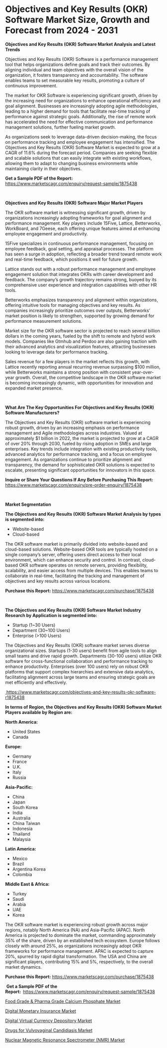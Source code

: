 <p><h1>Objectives and Key Results (OKR) Software Market Size, Growth and Forecast from 2024 - 2031</h1></p><p><strong>Objectives and Key Results (OKR) Software Market Analysis and Latest Trends</strong></p>
<p><p>Objectives and Key Results (OKR) Software is a performance management tool that helps organizations define goals and track their outcomes. By aligning individual and team objectives with the overall vision of the organization, it fosters transparency and accountability. The software enables teams to set measurable key results, promoting a culture of continuous improvement.</p><p>The market for OKR Software is experiencing significant growth, driven by the increasing need for organizations to enhance operational efficiency and goal alignment. Businesses are increasingly adopting agile methodologies, leading to a higher demand for tools that facilitate real-time tracking of performance against strategic goals. Additionally, the rise of remote work has accelerated the need for effective communication and performance management solutions, further fueling market growth.</p><p>As organizations seek to leverage data-driven decision-making, the focus on performance tracking and employee engagement has intensified. The Objectives and Key Results (OKR) Software Market is expected to grow at a CAGR of 11.6% during the forecast period. Companies are seeking flexible and scalable solutions that can easily integrate with existing workflows, allowing them to adapt to changing business environments while maintaining clarity in their objectives.</p></p>
<p><strong>Get a Sample PDF of the Report:&nbsp;</strong> <a href="https://www.marketscagr.com/enquiry/request-sample/1875438?utm_campaign=1801&utm_medium=2&utm_source=Github&utm_content=ia&utm_term=23102024&utm_id=objectives-and-key-results-okr-software">https://www.marketscagr.com/enquiry/request-sample/1875438</a></p>
<p>&nbsp;</p>
<p><strong>Objectives and Key Results (OKR) Software Major Market Players</strong></p>
<p><p>The OKR software market is witnessing significant growth, driven by organizations increasingly adopting frameworks for goal alignment and performance management. Key players include 15Five, Lattice, Betterworks, WorkBoard, and 7Geese, each offering unique features aimed at enhancing employee engagement and productivity.</p><p>15Five specializes in continuous performance management, focusing on employee feedback, goal setting, and appraisal processes. The platform has seen a surge in adoption, reflecting a broader trend toward remote work and real-time feedback, which positions it well for future growth.</p><p>Lattice stands out with a robust performance management and employee engagement solution that integrates OKRs with career development and feedback. The company’s growth trajectory remains strong, buoyed by its comprehensive user experience and integration capabilities with other HR tools.</p><p>Betterworks emphasizes transparency and alignment within organizations, offering intuitive tools for managing objectives and key results. As companies increasingly prioritize outcomes over outputs, Betterworks’ market position is likely to strengthen, supported by growing demand for performance measurement solutions.</p><p>Market size for the OKR software sector is projected to reach several billion dollars in the coming years, fueled by the shift to remote and hybrid work models. Companies like Gtmhub and Perdoo are also gaining traction with their advanced analytics and visualization features, attracting businesses looking to leverage data for performance tracking.</p><p>Sales revenue for a few players in the market reflects this growth, with Lattice recently reporting annual recurring revenue surpassing $100 million, while Betterworks maintains a strong position with consistent year-over-year growth. Overall, the competitive landscape in the OKR software market is becoming increasingly dynamic, with opportunities for innovation and expanded market presence.</p></p>
<p>&nbsp;</p>
<p><strong>What Are The Key Opportunities For Objectives and Key Results (OKR) Software Manufacturers?</strong></p>
<p><p>The Objectives and Key Results (OKR) software market is experiencing robust growth, driven by an increasing emphasis on performance management and Agile methodologies across industries. Valued at approximately $1 billion in 2022, the market is projected to grow at a CAGR of over 20% through 2030, fueled by rising adoption in SMEs and large enterprises. Key trends include integration with existing productivity tools, advanced analytics for performance tracking, and a focus on employee engagement. As organizations continue to prioritize alignment and transparency, the demand for sophisticated OKR solutions is expected to escalate, presenting significant opportunities for innovators in this space.</p></p>
<p><strong>Inquire or Share Your Questions If Any Before Purchasing This Report:</strong> <a href="https://www.marketscagr.com/enquiry/pre-order-enquiry/1875438?utm_campaign=1801&utm_medium=2&utm_source=Github&utm_content=ia&utm_term=23102024&utm_id=objectives-and-key-results-okr-software">https://www.marketscagr.com/enquiry/pre-order-enquiry/1875438</a></p>
<p>&nbsp;</p>
<p><strong>Market Segmentation</strong></p>
<p><strong>The Objectives and Key Results (OKR) Software Market Analysis by types is segmented into:</strong></p>
<p><ul><li>Website-based</li><li>Cloud-based</li></ul></p>
<p><p>The OKR software market is primarily divided into website-based and cloud-based solutions. Website-based OKR tools are typically hosted on a single company’s server, offering users direct access to their local environment, which can enhance security and control. In contrast, cloud-based OKR software operates on remote servers, providing flexibility, scalability, and easier access from multiple devices. This enables teams to collaborate in real-time, facilitating the tracking and management of objectives and key results across various locations.</p></p>
<p><strong>Purchase this Report:&nbsp;</strong><a href="https://www.marketscagr.com/purchase/1875438?utm_campaign=1801&utm_medium=2&utm_source=Github&utm_content=ia&utm_term=23102024&utm_id=objectives-and-key-results-okr-software">https://www.marketscagr.com/purchase/1875438</a></p>
<p>&nbsp;</p>
<p><strong>The Objectives and Key Results (OKR) Software Market Industry Research by Application is segmented into:</strong></p>
<p><ul><li>Startup (1~30 Users)</li><li>Department (30~100 Users)</li><li>Enterprise (>100 Users)</li></ul></p>
<p><p>The Objectives and Key Results (OKR) software market serves diverse organizational sizes. Startups (1-30 users) benefit from agile tools to align small teams and drive rapid growth. Departments (30-100 users) utilize OKR software for cross-functional collaboration and performance tracking to enhance productivity. Enterprises (over 100 users) rely on robust OKR platforms that support complex hierarchies and extensive data analytics, facilitating alignment across large teams and ensuring strategic goals are met efficiently and effectively.</p></p>
<p><a href="https://www.marketscagr.com/objectives-and-key-results-okr-software-r1875438?utm_campaign=1801&utm_medium=2&utm_source=Github&utm_content=ia&utm_term=23102024&utm_id=objectives-and-key-results-okr-software">&nbsp;https://www.marketscagr.com/objectives-and-key-results-okr-software-r1875438</a></p>
<p><strong>In terms of Region, the Objectives and Key Results (OKR) Software Market Players available by Region are:</strong></p>
<p>
    <p> <strong> North America: </strong>
        <ul>
            <li>United States</li>
            <li>Canada</li>
        </ul>
        </p> 
    <p> <strong> Europe: </strong>
        <ul>
            <li>Germany</li>
            <li>France</li>
            <li>U.K.</li>
            <li>Italy</li>
            <li>Russia</li>
        </ul>
        </p> 
    <p> <strong> Asia-Pacific: </strong>
        <ul>
            <li>China</li>
            <li>Japan</li>
            <li>South Korea</li>
            <li>India</li>
            <li>Australia</li>
            <li>China Taiwan</li>
            <li>Indonesia</li>
            <li>Thailand</li>
            <li>Malaysia</li>
        </ul>
        </p> 
    <p> <strong> Latin America: </strong>
        <ul>
            <li>Mexico</li>
            <li>Brazil</li>
            <li>Argentina Korea</li>
            <li>Colombia</li>
        </ul>
        </p> 
    <p> <strong> Middle East & Africa: </strong>
        <ul>
            <li>Turkey</li>
            <li>Saudi</li>
            <li>Arabia</li>
            <li>UAE</li>
            <li>Korea</li>
        </ul>
    </p>
    </p>
<p><p>The OKR software market is experiencing robust growth across major regions, notably North America (NA) and Asia-Pacific (APAC). North America is projected to dominate the market, commanding approximately 35% of the share, driven by an established tech ecosystem. Europe follows closely with around 25%, as organizations increasingly adopt OKR frameworks for performance management. APAC is expected to capture 20%, spurred by rapid digital transformation. The USA and China are significant players, contributing 15% and 5%, respectively, to the overall market dynamics.</p></p>
<p><strong>Purchase this Report: </strong><a href="https://www.marketscagr.com/purchase/1875438?utm_campaign=1801&utm_medium=2&utm_source=Github&utm_content=ia&utm_term=23102024&utm_id=objectives-and-key-results-okr-software">https://www.marketscagr.com/purchase/1875438</a></p>
<p>&nbsp;<strong>Get a Sample PDF of the Report:&nbsp;&nbsp;</strong><a href="https://www.marketscagr.com/enquiry/request-sample/1875438?utm_campaign=1801&utm_medium=2&utm_source=Github&utm_content=ia&utm_term=23102024&utm_id=objectives-and-key-results-okr-software">https://www.marketscagr.com/enquiry/request-sample/1875438</a></p>
<p><strong></strong></p>
<p><p><a href="https://www.linkedin.com/pulse/market-insights-global-food-grade-pharma-calcium-phosphate-qicxf?utm_campaign=1801&utm_medium=2&utm_source=Github&utm_content=ia&utm_term=23102024&utm_id=objectives-and-key-results-okr-software">Food Grade & Pharma Grade Calcium Phosphate Market</a></p><p><a href="https://www.linkedin.com/pulse/digital-monetary-insurance-market-overview-forecast-2024-2031-dx5de?utm_campaign=1801&utm_medium=2&utm_source=Github&utm_content=ia&utm_term=23102024&utm_id=objectives-and-key-results-okr-software">Digital Monetary Insurance Market</a></p><p><a href="https://www.linkedin.com/pulse/digital-virtual-currency-depository-industry-resonance-99-amplification-figxe?utm_campaign=1801&utm_medium=2&utm_source=Github&utm_content=ia&utm_term=23102024&utm_id=objectives-and-key-results-okr-software">Digital Virtual Currency Depository Market</a></p><p><a href="https://www.linkedin.com/pulse/global-drugs-vulvovaginal-candidiasis-market-trends-innovations-r9iqf?utm_campaign=1801&utm_medium=2&utm_source=Github&utm_content=ia&utm_term=23102024&utm_id=objectives-and-key-results-okr-software">Drugs for Vulvovaginal Candidiasis Market</a></p><p><a href="https://www.linkedin.com/pulse/nuclear-magnetic-resonance-spectrometer-nmr-market-indicators-vmbme?utm_campaign=1801&utm_medium=2&utm_source=Github&utm_content=ia&utm_term=23102024&utm_id=objectives-and-key-results-okr-software">Nuclear Magnetic Resonance Spectrometer (NMR) Market</a></p></p>